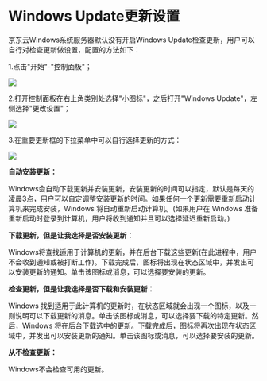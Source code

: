 # Windows Update更新设置
京东云Windows系统服务器默认没有开启Windows Update检查更新，用户可以自行对检查更新做设置，配置的方法如下：

1.点击"开始"-"控制面板"；

![](https://github.com/jdcloudcom/cn/blob/edit/image/Elastic-Compute/Virtual-Machine/Windows/Windows%20Update%E6%9B%B4%E6%96%B0%E8%AE%BE%E7%BD%AE01.png)

2.打开控制面板在右上角类别处选择"小图标"，之后打开"Windows Update"，左侧选择"更改设置"；

![](https://github.com/jdcloudcom/cn/blob/edit/image/Elastic-Compute/Virtual-Machine/Windows/Windows%20Update%E6%9B%B4%E6%96%B0%E8%AE%BE%E7%BD%AE02.png)

3.在重要更新框的下拉菜单中可以自行选择更新的方式：

![](https://github.com/jdcloudcom/cn/blob/edit/image/Elastic-Compute/Virtual-Machine/Windows/Windows%20Update%E6%9B%B4%E6%96%B0%E8%AE%BE%E7%BD%AE03.png)

**自动安装更新：**

Windows会自动下载更新并安装更新，安装更新的时间可以指定，默认是每天的凌晨3点，用户可以自定调整安装更新的时间。如果任何一个更新需要重新启动计算机来完成安装，Windows 将自动重新启动计算机。(如果用户在 Windows 准备重新启动时登录到计算机，用户将收到通知并且可以选择延迟重新启动。)



**下载更新，但是让我选择是否安装更新：**

Windows将查找适用于计算机的更新，并在后台下载这些更新(在此进程中，用户不会收到通知或被打断工作)。下载完成后，图标将出现在状态区域中，并发出可以安装更新的通知。单击该图标或消息，可以选择要安装的更新。



**检查更新，但是让我选择是否下载和安装更新：**

Windows 找到适用于此计算机的更新时，在状态区域就会出现一个图标，以及一则说明可以下载更新的消息。单击该图标或消息，可以选择要下载的特定更新。然后，Windows 将在后台下载选中的更新。下载完成后，图标将再次出现在状态区域中，并发出可以安装更新的通知。单击该图标或消息，可以选择要安装的更新。



**从不检查更新：**

Windows不会检查可用的更新。